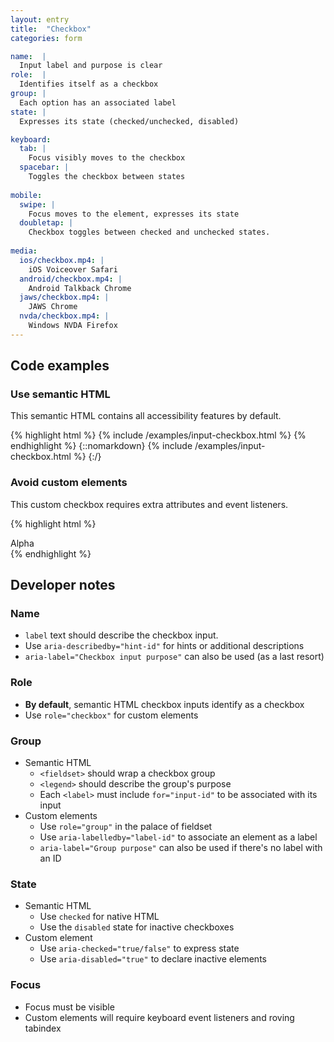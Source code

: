 ```yaml
---
layout: entry
title:  "Checkbox"
categories: form

name:  |
  Input label and purpose is clear
role:  |
  Identifies itself as a checkbox
group: |
  Each option has an associated label
state: |
  Expresses its state (checked/unchecked, disabled)

keyboard:
  tab: |
    Focus visibly moves to the checkbox
  spacebar: |
    Toggles the checkbox between states
      
mobile:
  swipe: |
    Focus moves to the element, expresses its state
  doubletap: |
    Checkbox toggles between checked and unchecked states.
    
media:
  ios/checkbox.mp4: |
    iOS Voiceover Safari
  android/checkbox.mp4: |
    Android Talkback Chrome
  jaws/checkbox.mp4: |
    JAWS Chrome
  nvda/checkbox.mp4: |
    Windows NVDA Firefox
---
```


## Code examples

### Use semantic HTML
This semantic HTML contains all accessibility features by default.

{% highlight html %}
{% include /examples/input-checkbox.html %}
{% endhighlight %}
{::nomarkdown}
{% include /examples/input-checkbox.html %}
{:/}

### Avoid custom elements
This custom checkbox requires extra attributes and event listeners.

{% highlight html %}
<div role="checkbox" tabindex="0" aria-checked="true">
  Alpha
</div>
{% endhighlight %}

## Developer notes

### Name
- `label` text should describe the checkbox input.
- Use `aria-describedby="hint-id"` for hints or additional descriptions
- `aria-label="Checkbox input purpose"` can also be used (as a last resort)

### Role
- **By default**, semantic HTML checkbox inputs identify as a checkbox
- Use `role="checkbox"` for custom elements

### Group
- Semantic HTML
    - `<fieldset>` should wrap a checkbox group
    - `<legend>` should describe the group's purpose
    - Each `<label>` must include `for="input-id"` to be associated with its input
- Custom elements
    - Use `role="group"` in the palace of fieldset
    - Use `aria-labelledby="label-id"` to associate an element as a label
    - `aria-label="Group purpose"` can also be used if there's no label with an ID

### State
- Semantic HTML
    - Use `checked` for native HTML
    - Use the `disabled` state for inactive checkboxes
- Custom element
    - Use `aria-checked="true/false"` to express state
    - Use `aria-disabled="true"` to declare inactive elements

### Focus
- Focus must be visible
- Custom elements will require keyboard event listeners and roving tabindex


